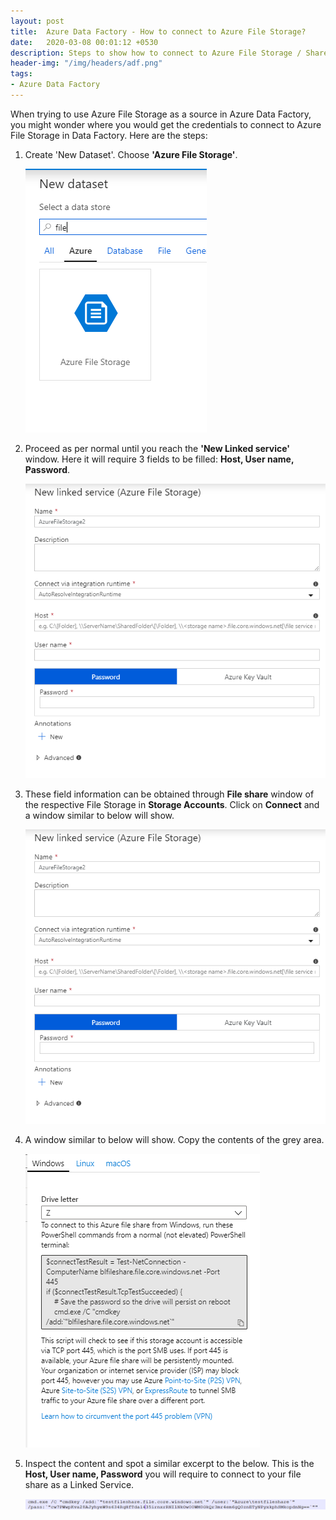 ```yaml
---
layout: post
title:  Azure Data Factory - How to connect to Azure File Storage?
date:   2020-03-08 00:01:12 +0530
description: Steps to show how to connect to Azure File Storage / Share in Azure Data Factory
header-img: "/img/headers/adf.png"
tags: 
- Azure Data Factory
---
```


When trying to use Azure File Storage as a source in Azure Data Factory, you might wonder where you would get the credentials to connect to Azure File Storage in Data Factory. Here are the steps:

1. Create 'New Dataset'. Choose **'Azure File Storage'**.

    ![Azure File Storage Dataset](/img/posts/2020-03-08-azure-data-factory-file-share/azure-file-storage-dataset.PNG)

2. Proceed as per normal until you reach the **'New Linked service'** window. Here it will require 3 fields to be filled: **Host, User name, Password**.

    ![New linked service prompt](/img/posts/2020-03-08-azure-data-factory-file-share/file-storage-prompt.PNG)

3. These field information can be obtained through **File share** window of the respective File Storage in **Storage Accounts**. Click on **Connect** and a window similar to below will show.

    ![Azure File Share](/img/posts/2020-03-08-azure-data-factory-file-share/file-storage-prompt.PNG)

4. A window similar to below will show. Copy the contents of the grey area.

    ![Azure File Share Credentials](/img/posts/2020-03-08-azure-data-factory-file-share/file-share-credentials.PNG)

5. Inspect the content and spot a similar excerpt to the below. This is the **Host, User name, Password** you will require to connect to your file share as a Linked Service.

    ![Azure File Share Credentials 2](/img/posts/2020-03-08-azure-data-factory-file-share/file-share-credentials-2.PNG) 
